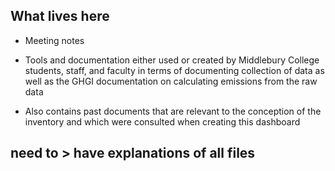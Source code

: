 ## What lives here

- Meeting notes

- Tools and documentation either used or created by Middlebury College students, staff, and faculty in terms of documenting collection of data as well as the GHGI documentation on calculating emissions from the raw data

- Also contains past documents that are relevant to the conception of the inventory and which were consulted when creating this dashboard 


## need to > have explanations of all files 
